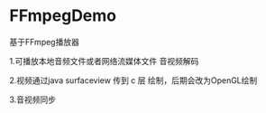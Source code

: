 # FFmpegDemo
基于FFmpeg播放器

1.可播放本地音频文件或者网络流媒体文件 音视频解码

2.视频通过java surfaceview 传到 c 层 绘制，后期会改为OpenGL绘制

3.音视频同步
